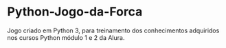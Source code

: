 # Python-Jogo-da-Forca
Jogo criado em Python 3, para treinamento dos conhecimentos adquiridos nos cursos Python módulo 1 e 2 da Alura.
